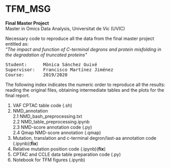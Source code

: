 # TFM_MSG
**Final Master Project**\
Master in Omics Data Analysis, Universitat de Vic (UVIC)

Necessary code to reproduce all the data from the final master project entitled as:\
*"The impact and function of C-terminal degrons and protein misfolding in the degradation of truncated proteins"*
<pre>
Student:      Mònica Sánchez Guixé
Supervisor:   Francisco Martínez Jiménez
Course:       2019/2020
</pre>

The following index indicates the numeric order to reproduce all the results: reading the original files, obtaining intermediate tables and the plots for the final report.

1. VAF CPTAC table code (.sh)
2. NMD_annotation\
  2.1 NMD_bash_preprocessing.txt\
  2.2 NMD_table_preprocessing.ipynb\
  2.3 NMD-score annotation code (.py)\
  2.4 Qmap NMD-score annotation (.qmap)
3. Mutation, translation and c-terminal degron/last-aa annotation code (.ipynb)(**fix**)
4. Relative mutation position code (.ipynb)(**fix**)
5. CPTAC and CCLE data table preparation code (.py)
6. Notebook for TFM figures (.ipynb)
